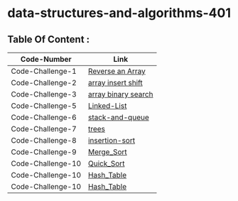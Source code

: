 # data-structures-and-algorithms-401

## Table Of Content :

| Code-Number           | Link                                                    |
| ----------------------| ------------------------------------------------------- |
| Code-Challenge-1      | [Reverse an Array](challenges/array-reverse/ReverseArray.md)      |
| Code-Challenge-2      | [array insert shift](challenges/array-insert-shift/array-insert-shift.md)      |
| Code-Challenge-3      | [array binary search](challenges/array-binary-search/array-binary-search.md)      |
| Code-Challenge-5      | [Linked-List](challenges/linked-list/linked-list.md)      |
| Code-Challenge-6      | [stack-and-queue](challenges/stack-and-queue/readme.md)      |
| Code-Challenge-7      | [trees](challenges/trees/ReadMe.md)      |
| Code-Challenge-8      | [insertion-sort](challenges/insertion-sort/Readme.md)      |
| Code-Challenge-9      | [Merge_Sort](challenges/insertion-sort/Readme.md)      |
| Code-Challenge-10      | [Quick_Sort](challenges/insertion-sort/Readme.md)      |
| Code-Challenge-10      | [Hash_Table](challenges/hashTable/ReadMe.md)      |
| Code-Challenge-10      | [Hash_Table](challenges/hashTable/ReadMe.md)      |
